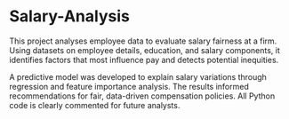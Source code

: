 # Salary-Analysis
This project analyses employee data to evaluate salary fairness at a firm. Using datasets on employee details, education, and salary components, it identifies factors that most influence pay and detects potential inequities.

A predictive model was developed to explain salary variations through regression and feature importance analysis. The results informed recommendations for fair, data-driven compensation policies. All Python code is clearly commented for future analysts.
